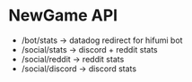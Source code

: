 # NewGame API

* /bot/stats -> datadog redirect for hifumi bot
* /social/stats -> discord + reddit stats
* /social/reddit -> reddit stats
* /social/discord -> discord stats
